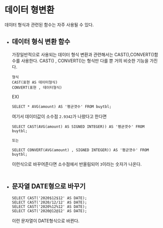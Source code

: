 # 데이터 형변환
데이터 형식과 관련된 함수는 자주 사용될 수 있다.
* ## 데이터 형식 변환 함수<br>
    가장일반적으로 사용되는 데이터 형식 변환과 관련해서는 CAST(),CONVERT()함수를 사용한다. CAST() , CONVERT()는 형식만 다를 뿐 거의 비슷한 기능을 가진다.<br>

    ```
    형식 
    CAST(표현 AS 데이터형식)
    CONVERT(표현 , 데이터형식)
    ```
    EX) 
    ```
    SELECT * AVG(amount) AS '평균갯수' FROM buytbl;
    ```
    여기서 데이터값이 소수점 `2.9342`가 나왔다고 한다면
    ```
    SELECT CAST(AVG(amount) AS SIGNED INTEGER)) AS '평균갯수' FROM buytbl;

    또는

    SELECT CONVERT(AVG(amount) , SIGNED INTEGER)) AS '평균갯수' FROM buytbl;
    ```
    이런식으로 바꾸어준다면 소수점에서 반올림되어 `3`이라는 숫자가 나온다.
    <br><br>
* ## 문자열 DATE형으로 바꾸기
    ```
    SELECT CAST('2020$12$12' AS DATE);
    SELECT CAST('2020/12/12' AS DATE);
    SELECT CAST('2020%12%12' AS DATE);
    SELECT CAST('2020@12@12' AS DATE);
    ```
    이런 문자열이 DATE형식으로 바뀐다.
